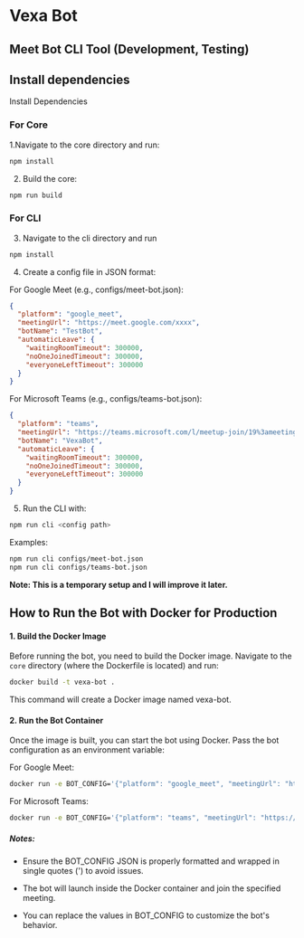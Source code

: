 # Vexa Bot 

## Meet Bot CLI Tool  (Development, Testing)

## Install dependencies
Install Dependencies
### For Core
1.Navigate to the core directory and run:
```bash
npm install
```
2. Build the core:
```bash
npm run build
```

### For CLI
3. Navigate to the cli directory and run
```bash
npm install
```
4. Create a config file in JSON format:

For Google Meet (e.g., configs/meet-bot.json):
```json
{
  "platform": "google_meet",
  "meetingUrl": "https://meet.google.com/xxxx",
  "botName": "TestBot",
  "automaticLeave": {
    "waitingRoomTimeout": 300000,
    "noOneJoinedTimeout": 300000,
    "everyoneLeftTimeout": 300000
  }
}
```

For Microsoft Teams (e.g., configs/teams-bot.json):
```json
{
  "platform": "teams",
  "meetingUrl": "https://teams.microsoft.com/l/meetup-join/19%3ameeting_example%40thread.v2/0?context=%7b%22Tid%22%3a%22tenant-id%22%2c%22Oid%22%3a%22organizer-id%22%7d",
  "botName": "VexaBot",
  "automaticLeave": {
    "waitingRoomTimeout": 300000,
    "noOneJoinedTimeout": 300000,
    "everyoneLeftTimeout": 300000
  }
}
```
5. Run the CLI with:
```bash
npm run cli <config path>
```

Examples:
```bash
npm run cli configs/meet-bot.json
npm run cli configs/teams-bot.json
```
**Note: This is a temporary setup and I will improve it later.**

## How to Run the Bot with Docker for Production

#### 1. Build the Docker Image

Before running the bot, you need to build the Docker image. Navigate to the `core` directory  (where the Dockerfile is located) and run:
```bash
docker build -t vexa-bot .
```
This command will create a Docker image named vexa-bot.
#### 2. Run the Bot Container

Once the image is built, you can start the bot using Docker. Pass the bot configuration as an environment variable:

For Google Meet:
```bash
docker run -e BOT_CONFIG='{"platform": "google_meet", "meetingUrl": "https://meet.google.com/xcb-tssj-qjc", "botName": "Vexa", "token": "123", "connectionId": "", "automaticLeave": {"waitingRoomTimeout": 300000, "noOneJoinedTimeout": 300000, "everyoneLeftTimeout": 300000}}' vexa-bot
```

For Microsoft Teams:
```bash
docker run -e BOT_CONFIG='{"platform": "teams", "meetingUrl": "https://teams.microsoft.com/l/meetup-join/19%3ameeting_example%40thread.v2/0?context=%7b%22Tid%22%3a%22tenant-id%22%2c%22Oid%22%3a%22organizer-id%22%7d", "botName": "VexaBot", "token": "123", "connectionId": "", "automaticLeave": {"waitingRoomTimeout": 300000, "noOneJoinedTimeout": 300000, "everyoneLeftTimeout": 300000}}' vexa-bot
```
##### Notes:

- Ensure the BOT_CONFIG JSON is properly formatted and wrapped in single quotes (') to avoid issues.

- The bot will launch inside the Docker container and join the specified meeting.

- You can replace the values in BOT_CONFIG to customize the bot's behavior.
